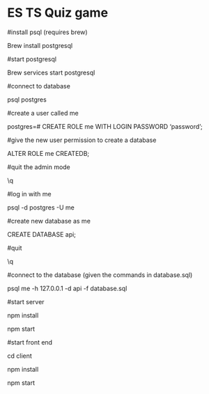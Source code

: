 # ES TS Quiz game

#install psql (requires brew)

Brew install postgresql

#start postgresql

Brew services start postgresql 

#connect to database

psql postgres

#create a user called me

postgres=# CREATE ROLE me WITH LOGIN PASSWORD ‘password’;

#give the new user permission to create a database

ALTER ROLE me CREATEDB;

#quit the admin mode

\q

#log in with me

psql -d postgres -U me

#create new database as me

CREATE DATABASE api;

#quit

\q

#connect to the database (given the commands in database.sql)

psql me -h 127.0.0.1 -d api -f database.sql

#start server

npm install

npm start

#start front end

cd client

npm install

npm start

